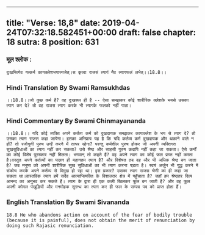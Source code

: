 
---
title: "Verse: 18,8"
date: 2019-04-24T07:32:18.582451+00:00
draft: false
chapter: 18
sutra: 8
position: 631
---
### मूल श्लोक :
```
दुःखमित्येव यत्कर्म कायक्लेशभयात्त्यजेत्।स कृत्वा राजसं त्यागं नैव त्यागफलं लभेत्।।18.8।।

```

### Hindi Translation By Swami Ramsukhdas
```
।।18.8।।जो कुछ कर्म है? वह दुःखरूप ही है -- ऐसा समझकर कोई शारीरिक क्लेशके भयसे उसका त्याग कर दे? तो वह राजस त्याग करके भी त्यागके फलको नहीं पाता।

```

### Hindi Commentary By Swami Chinmayananda
```
।।18.8।। यदि कोई व्यक्ति अपने कर्तव्य कर्म को दुखदायक समझकर कायाक्लेश के भय से त्याग दे? तो उसका त्याग राजस कहा जायेगा। इसका अभिप्राय यह है कि यदि कर्तव्य कर्म दुखदायक और थकाने वाले न हों? तो रजोगुणी पुरुष उन्हें करने में तत्पर रहेगा? परन्तु कर्मशील पुरुष होकर जो अपनी व्यक्तिगत सुखसुविधाओं का त्याग नहीं कर सकता? उसे श्रेष्ठ और साहसी पुरुष कदापि नहीं कहा जा सकता। ऐसे कर्मों का कोई विशेष पुरस्कार नहीं मिलता। भगवान् तो कहते हैं? वह अपने त्याग का कोई फल प्राप्त नहीं करता है।वस्तुत अपने कर्तव्यों का पालन ही महानतम त्याग है? और विशेषत तब वह और भी अधिक श्रेष्ठ बन जाता है? जब मनुष्य को अपनी शारीरिक सुख सुविधाओं का भी त्याग करना पड़ता है। स्वयं अर्जुन भी युद्ध करने में संकोच करके अपने कर्तव्य से विमुख हो रहा था। इस प्रकार? उसका त्याग राजस श्रेणी का ही कहा जा सकता था।वास्तविक त्याग हमें सदैव आत्माभिव्यक्ति के विशालतर क्षेत्र में पहुँचाता है? जहाँ हम श्रेष्ठतर दिव्य आनन्द का अनुभव कर सकते हैं। त्याग के द्वारा ही एक कली खिलकर फूल बन जाती है? और वह फूल अपनी कोमल पंखुड़ियों और मनमोहक सुगन्ध का त्याग कर ही फल के सम्पन्न पद को प्राप्त होता हैं।

```

### English Translation By Swami  Sivananda
```
18.8 He who abandons action on account of the fear of bodily trouble (because it is painful), does not obtain the merit of renunciation by doing such Rajasic renunciation.

```

